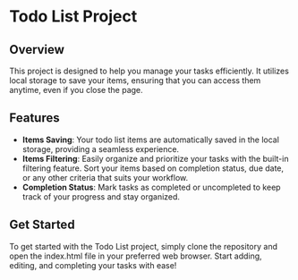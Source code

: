 # Todo List Project

## Overview
This project is designed to help you manage your tasks efficiently. It utilizes local storage to save your items, ensuring that you can access them anytime, even if you close the page. 

## Features
- **Items Saving**: Your todo list items are automatically saved in the local storage, providing a seamless experience.
- **Items Filtering**: Easily organize and prioritize your tasks with the built-in filtering feature. Sort your items based on completion status, due date, or any other criteria that suits your workflow.
- **Completion Status**: Mark tasks as completed or uncompleted to keep track of your progress and stay organized.

## Get Started
To get started with the Todo List project, simply clone the repository and open the index.html file in your preferred web browser. Start adding, editing, and completing your tasks with ease!
